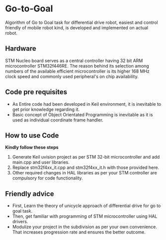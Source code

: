 # Go-to-Goal

Algorithm of Go to Goal task for differential drive robot, easiest and control friendly of mobile robot kind, is developed and implemented on actual robot.


## Hardware

STM Nucleo board serves as a central controller having 32 bit ARM microcontroller STM32f446RE. The reason behind its selection among numbers of the available efficient microcontroller is its higher 168 MHz clock speed and commonly used peripheral's on chip availability.


## Code pre requisites 

* As Entire code had been developed in Keil environment, it is inevitable to get prior knowledge regarding it.
* Basic concept of Object Orientated Programming is inevitable as it is used as individual coordinate frame handler.

## How to use Code

**Kindly follow these steps**
1. Generate Keil uvision project as per STM 32-bit microcontroller and add main.cpp and user libraries.
2. Replace stm32f4xx_it.cpp and stm32f4xx_it.h with those provided here.
3. Other required changes in HAL libraries as per your STM controller are compulsory for code functionality.

## Friendly advice

* First, Learn the theory of unicycle approach of differential drive for go to goal task.
* Then, get familiar with programming of STM microcontroller using HAL drivers.
* Modulize your project in the subdivision as per your own convenience. That increases progression rate and ensures the better outcome.
